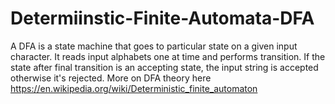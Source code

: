 # Determiinstic-Finite-Automata-DFA
A DFA is a state machine that goes to particular state on a given input character. 
It reads input alphabets one at time and performs transition. 
If the state after final transition is an accepting state, the input string is accepted otherwise it's rejected.
More on DFA theory here https://en.wikipedia.org/wiki/Deterministic_finite_automaton
